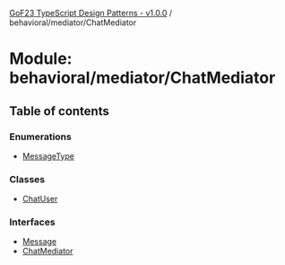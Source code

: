 [GoF23 TypeScript Design Patterns - v1.0.0](../README.md) / behavioral/mediator/ChatMediator

# Module: behavioral/mediator/ChatMediator

## Table of contents

### Enumerations

- [MessageType](../enums/behavioral_mediator_ChatMediator.MessageType.md)

### Classes

- [ChatUser](../classes/behavioral_mediator_ChatMediator.ChatUser.md)

### Interfaces

- [Message](../interfaces/behavioral_mediator_ChatMediator.Message.md)
- [ChatMediator](../interfaces/behavioral_mediator_ChatMediator.ChatMediator.md)
